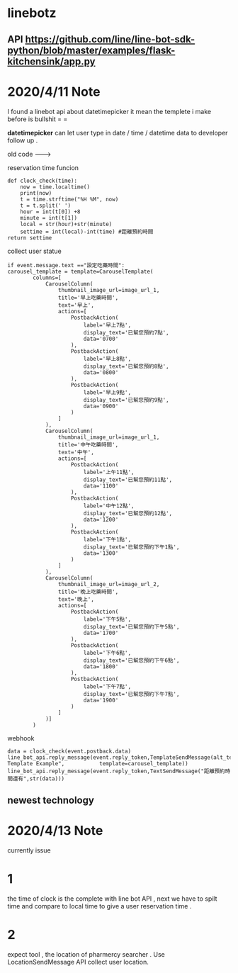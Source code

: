 # linebotz
API https://github.com/line/line-bot-sdk-python/blob/master/examples/flask-kitchensink/app.py
---------------------------------------------------------------------------------------------------------------------------------------
# 2020/4/11 Note
I found a linebot api about datetimepicker it mean the templete i make before is bullshit = =

**datetimepicker** can let user type in date / time / datetime data  to  developer follow up .

old code --->

reservation time funcion

    def clock_check(time):
        now = time.localtime()
        print(now)
        t = time.strftime("%H %M", now)
        t = t.split(' ')
        hour = int(t[0]) +8
        minute = int(t[1])
        local = str(hour)+str(minute)
        settime = int(local)-int(time) #距離預約時間
    return settime
 
 collect user statue
 
    if event.message.text =="設定吃藥時間":
    carousel_template = template=CarouselTemplate(
            columns=[
                CarouselColumn(
                    thumbnail_image_url=image_url_1,
                    title='早上吃藥時間',
                    text='早上',
                    actions=[
                        PostbackAction(
                            label='早上7點',
                            display_text='已幫您預約7點',
                            data='0700'
                        ),
                        PostbackAction(
                            label='早上8點',
                            display_text='已幫您預約8點',
                            data='0800'
                        ),
                        PostbackAction(
                            label='早上9點',
                            display_text='已幫您預約9點',
                            data='0900'
                        )
                    ]
                ),
                CarouselColumn(
                    thumbnail_image_url=image_url_1,
                    title='中午吃藥時間',
                    text='中午',
                    actions=[
                        PostbackAction(
                            label='上午11點',
                            display_text='已幫您預約11點',
                            data='1100'
                        ),
                        PostbackAction(
                            label='中午12點',
                            display_text='已幫您預約12點',
                            data='1200'
                        ),
                        PostbackAction(
                            label='下午1點',
                            display_text='已幫您預約下午1點',
                            data='1300'
                        )
                    ]
                ),
                CarouselColumn(
                    thumbnail_image_url=image_url_2,
                    title='晚上吃藥時間',
                    text='晚上',
                    actions=[
                        PostbackAction(
                            label='下午5點',
                            display_text='已幫您預約下午5點',
                            data='1700'
                        ),
                        PostbackAction(
                            label='下午6點',
                            display_text='已幫您預約下午6點',
                            data='1800'
                        ),
                        PostbackAction(
                            label='下午7點',
                            display_text='已幫您預約下午7點',
                            data='1900'
                        )
                    ]
                )]
            )
webhook
 
    data = clock_check(event.postback.data)
    line_bot_api.reply_message(event.reply_token,TemplateSendMessage(alt_text="Carousel Template Example",           template=carousel_template))
    line_bot_api.reply_message(event.reply_token,TextSendMessage("距離預約時間還有",str(data)))

## newest technology

# 2020/4/13 Note

currently issue

# 1
the time of clock is the complete with line bot API , next we have to spilt time and compare to local time to give a user 
reservation time . 
# 2
expect tool , the location of pharmercy searcher . Use LocationSendMessage API collect user location.
 
    
